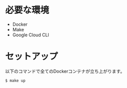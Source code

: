 # 必要な環境
- Docker
- Make
- Google Cloud CLI

# セットアップ
以下のコマンドで全てのDockerコンテナが立ち上がります。
```
$ make up
```
